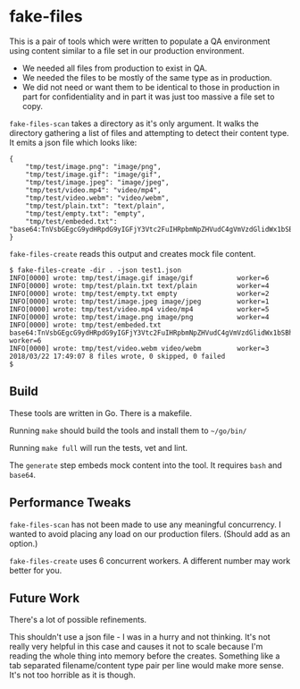 
# fake-files

This is a pair of tools which were written to populate a QA environment using content similar to a file set in our production
environment.

- We needed all files from production to exist in QA.
- We needed the files to be mostly of the same type as in production.
- We did not need or want them to be identical to those in production in part for confidentiality and in part it was just too massive a file set to copy.

`fake-files-scan` takes a directory as it's only argument. It walks the directory gathering a list of files and attempting to detect their content type. It emits a json file which looks like:

```
{
    "tmp/test/image.png": "image/png",
    "tmp/test/image.gif": "image/gif",
    "tmp/test/image.jpeg": "image/jpeg",
    "tmp/test/video.mp4": "video/mp4",
    "tmp/test/video.webm": "video/webm",
    "tmp/test/plain.txt": "text/plain",
    "tmp/test/empty.txt": "empty",
    "tmp/test/embeded.txt": "base64:TnVsbGEgcG9ydHRpdG9yIGFjY3Vtc2FuIHRpbmNpZHVudC4gVmVzdGlidWx1bSBhbnRlIGlwc3VtIHByaW1pcyBpbiBmYXVjaWJ1cyBvcmNpIGx1Y3R1cyBldCB1bHRyaWNlcyBwb3N1ZXJlIGN1YmlsaWEgQ3VyYWUuCg"
}
```


`fake-files-create` reads this output and creates mock file content.

```
$ fake-files-create -dir . -json test1.json 
INFO[0000] wrote: tmp/test/image.gif image/gif           worker=6
INFO[0000] wrote: tmp/test/plain.txt text/plain          worker=4
INFO[0000] wrote: tmp/test/empty.txt empty               worker=2
INFO[0000] wrote: tmp/test/image.jpeg image/jpeg         worker=1
INFO[0000] wrote: tmp/test/video.mp4 video/mp4           worker=5
INFO[0000] wrote: tmp/test/image.png image/png           worker=4
INFO[0000] wrote: tmp/test/embeded.txt base64:TnVsbGEgcG9ydHRpdG9yIGFjY3Vtc2FuIHRpbmNpZHVudC4gVmVzdGlidWx1bSBhbnRlIGlwc3VtIHByaW1pcyBpbiBmYXVjaWJ1cyBvcmNpIGx1Y3R1cyBldCB1bHRyaWNlcyBwb3N1ZXJlIGN1YmlsaWEgQ3VyYWUuCg  worker=6
INFO[0000] wrote: tmp/test/video.webm video/webm         worker=3
2018/03/22 17:49:07 8 files wrote, 0 skipped, 0 failed
$
```

## Build

These tools are written in Go. There is a makefile.

Running `make` should build the tools and install them to `~/go/bin/`

Running `make full` will run the tests, vet and lint.

The `generate` step embeds mock content into the tool. It requires `bash` and `base64`.

## Performance Tweaks

`fake-files-scan` has not been made to use any meaningful concurrency. I wanted to avoid placing any load on our production
filers. (Should add as an option.)

`fake-files-create` uses 6 concurrent workers. A different number may work better for you.

## Future Work

There's a lot of possible refinements.

This shouldn't use a json file - I was in a hurry and not thinking. It's not really very helpful in this case and causes it not to scale because I'm reading the whole thing into memory before the creates. Something like a tab separated filename/content type pair per line would make more sense. It's not too horrible as it is though.
